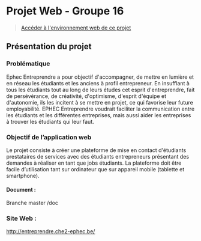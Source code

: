 # Projet Web - Groupe 16

> [Accéder à l'environnement web de ce projet](http://entreprendre.che2-ephec.be/)

## Présentation du projet

### Problématique

Ephec Entreprendre a pour objectif d'accompagner, de mettre en lumière et en réseau les étudiants et les anciens à profil entrepreneur.
En insufflant à tous les étudiants tout au long de leurs études cet esprit d'entreprendre, fait de persévérance, de créativité, d'optimisme, d'esprit d'équipe et d'autonomie, ils les incitent à se mettre en projet, ce qui favorise leur future employabilité. 
EPHEC Entreprendre voudrait faciliter la communication entre les étudiants et les différentes entreprises, mais aussi aider les entreprises à trouver les étudiants qui leur faut. 

### Objectif de l’application web

Le projet consiste à créer une plateforme de mise en contact d'étudiants prestataires de services avec des étudiants entrepreneurs présentant des demandes à réaliser en tant que jobs étudiants.
La plateforme doit être facile d’utilisation tant sur ordinateur que sur appareil mobile (tablette et smartphone).


#### Document :

Branche master /doc

### Site Web :

 http://entreprendre.che2-ephec.be/
